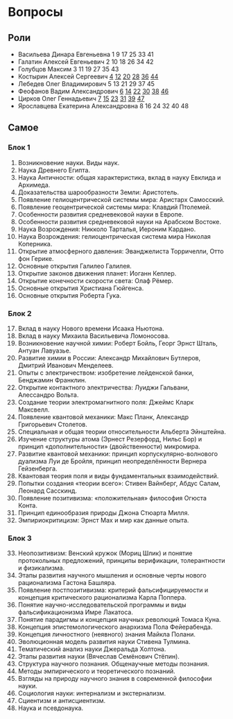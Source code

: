 # Вопросы

## Роли

- Васильева Динара Евгеньевна 1 9 17 25 33 41
- Галатин Алексей Евгеньевич 2 10 18 26 34 42
- Голубцов Максим 3 11 19 27 35 43
- Костырин Алексей Сергеевич [4](answers/4.md) [12](answers/12.md) [20](answers/20.md) [28](answers/28.md) [36](answers/36.md) [44](answers/44.md)
- Лебедев Олег Владимирович 5 13 21 29 37 45
- Феофанов Вадим Александрович [6](answers/6.md) [14](answers/14.md) [22](answers/22.md) [30](answers/30.md) [38](answers/38.md) [46](answers/46.md)
- Цирков Олег Геннадьевич [7](answers/7.md) [15](answers/15.md) [23](answers/23.md) [31](answers/31.md) [39](answers/39.md) [47](answers/47.md)
- Ярославцева Екатерина Александровна 8 16 24 32 40 48

## Самое

### Блок 1
1. Возникновение науки. Виды наук.
2. Наука Древнего Египта.
3. Наука Античности: общая характеристика, вклад в науку Евклида и Архимеда.
4. Доказательства шарообразности Земли: Аристотель.
5. Появление гелиоцентрической системы мира: Аристарх Самосский.
6. Появление геоцентрической системы мира: Клавдий Птолемей.
7. Особенности развития средневековой науки в Европе.
8. Особенности развития средневековой науки на Арабском Востоке.
9. Наука Возрождения: Никколо Тарталья, Иероним Кардано.
10. Наука Возрождения: гелиоцентрическая система мира Николая Коперника.
11. Открытие атмосферного давления: Эванджелиста Торричелли, Отто фон Герике.
12. Основные открытия Галилео Галилея.
13. Открытие законов движения планет: Иоганн Кеплер.
14. Открытие конечности скорости света: Олаф Рёмер.
15. Основные открытия Христиана Гюйгенса.
16. Основные открытия Роберта Гука.
### Блок 2
17. Вклад в науку Нового времени Исаака Ньютона.
18. Вклад в науку Михаила Васильевича Ломоносова.
19. Возникновение научной химии: Роберт Бойль, Георг Эрнст Шталь, Антуан Лавуазье.
20. Развитие химии в России: Александр Михайлович Бутлеров, Дмитрий Иванович Менделеев.
21. Опыты с электричеством: изобретение лейденской банки, Бенджамин Франклин.
22. Открытие контактного электричества: Луиджи Гальвани, Алессандро Вольта.
23. Создание теории электромагнитного поля: Джеймс Кларк Максвелл.
24. Появление квантовой механики: Макс Планк, Александр Григорьевич Столетов.
25. Специальная и общая теории относительности Альберта Эйнштейна.
26. Изучение структуры атома (Эрнест Резерфорд, Нильс Бор) и принцип «дополнительности» (двойственности) микромира.
27. Развитие квантовой механики: принцип корпускулярно-волнового дуализма Луи де Бройля, принцип неопределённости Вернера Гейзенберга.
28. Квантовая теория поля и виды фундаментальных взаимодействий.
29. Попытки создания «теории всего»: Стивен Вайнберг, Абдус Салам, Леонард Сасскинд.
30. Появление позитивизма: «положительная» философия Огюста Конта.
31. Принцип единообразия природы Джона Стюарта Милля.
32. Эмпириокритицизм: Эрнст Мах и мир как данные опыта.
### Блок 3
33. Неопозитивизм: Венский кружок (Мориц Шлик) и понятие протокольных предложений, принципы верификации, толерантности и физикализма.
34. Этапы развития научного мышления и основные черты нового рационализма Гастона Башляра.
35. Появление постпозитивизма: критерий фальсифицируемости и концепция критического рационализма Карла Поппера.
36. Понятие научно-исследовательской программы и виды фальсификационизма Имре Лакатоса.
37. Понятие парадигмы и концепция научных революций Томаса Куна.
38. Концепция эпистемологического анархизма Пола Фейерабенда.
39. Концепция личностного (неявного) знания Майкла Полани.
40. Эволюционная модель развития науки Стивена Тулмина.
41. Тематический анализ науки Джеральда Холтона.
42. Этапы развития науки (Вячеслав Семёнович Стёпин).
43. Структура научного познания. Общенаучные методы познания.
44. Методы эмпирического и теоретического познаний.
45. Взгляды на природу научного знания в современной философии науки.
46. Социология науки: интернализм и экстернализм.
47. Сциентизм и антисциентизм.
48. Наука и псевдонаука.
